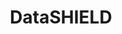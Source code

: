 ---
layout: page
title: DataSHIELD
header: OBiBa Open Source Softwares
sections:
   feature: Features
   download: Download
   users: Users
   partners: Partners
   privacy: Privacy in Opal
---
